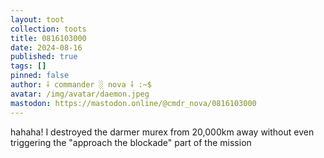 ```yaml
---
layout: toot
collection: toots
title: 0816103000
date: 2024-08-16
published: true
tags: []
pinned: false
author: ⸸ commander ░ nova ⸸ :~$
avatar: /img/avatar/daemon.jpeg
mastodon: https://mastodon.online/@cmdr_nova/0816103000
---
```


hahaha! I destroyed the darmer murex from 20,000km away without even triggering the "approach the blockade" part of the mission
